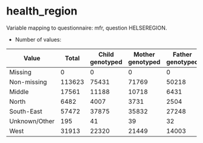 # health_region
Variable mapping to questionnaire: mfr, question HELSEREGION.
- Number of values:

| Value | Total | Child genotyped | Mother genotyped | Father genotyped |
| ----- | ----- | --------------- | ---------------- | ---------------- |
| Missing | 0 | 0 | 0 | 0 |
| Non-missing | 113623 | 75431 | 71769 | 50218 |
| Middle | 17561 | 11188 | 10718 |6431 |
| North | 6482 | 4007 | 3731 |2504 |
| South-East | 57472 | 37875 | 35832 |27248 |
| Unknown/Other | 195 | 41 | 39 |32 |
| West | 31913 | 22320 | 21449 |14003 |



